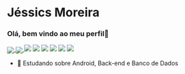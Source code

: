 <h1>Jéssics Moreira</h1> 
<h3>Olá, bem vindo ao meu perfil👋</h3>

<a href="https://github.com/JessicaMoreiraS">
  <img align="center" src="https://github-readme-stats.vercel.app/api?username=JessicaMoreiraS&show_icons=true&hide=contribs,prs&cache_seconds=86400&theme=radical"/>
</a>
<a href="https://github.com/JessicaMoreiraS">
  <img align="center" src= "https://github-readme-stats.vercel.app/api/pin/?username=JessicaMoreiraS&repo=github-readme-stats&cache_seconds=86400&theme=radical" />
</a>

<img src="https://img.shields.io/badge/Java-ED8B00?style=for-the-badge&logo=openjdk&logoColor=white"/> 
<img src="https://img.shields.io/badge/JavaScript-F7DF1E?style=for-the-badge&logo=javascript&logoColor=black"/>
<img src="https://img.shields.io/badge/HTML5-E34F26?style=for-the-badge&logo=html5&logoColor=white"/>
<img src="https://img.shields.io/badge/CSS3-1572B6?style=for-the-badge&logo=css3&logoColor=white"/>
<img src="https://img.shields.io/badge/Eclipse-2C2255?style=for-the-badge&logo=eclipse&logoColor=white"/>
<img src="https://img.shields.io/badge/Visual_Studio_Code-0078D4?style=for-the-badge&logo=visual%20studio%20code&logoColor=white"/>
  
          
- 🌱 Estudando sobre Android, Back-end e Banco de Dados

